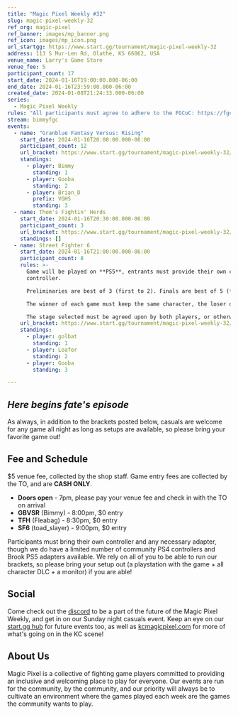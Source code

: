```yaml
---
title: "Magic Pixel Weekly #32"
slug: magic-pixel-weekly-32
ref_org: magic-pixel
ref_banner: images/mp_banner.png
ref_icon: images/mp_icon.png
url_startgg: https://www.start.gg/tournament/magic-pixel-weekly-32
address: 113 S Mur-Len Rd, Olathe, KS 66062, USA
venue_name: Larry's Game Store
venue_fee: 5
participant_count: 17
start_date: 2024-01-16T19:00:00.000-06:00
end_date: 2024-01-16T23:59:00.000-06:00
created_date: 2024-01-08T21:24:33.000-06:00
series:
  - Magic Pixel Weekly
rules: "All participants must agree to adhere to the FGCoC: https://fgcoc.com/"
stream: bimmyfgc
events:
  - name: "Granblue Fantasy Versus: Rising"
    start_date: 2024-01-16T20:00:00.000-06:00
    participant_count: 12
    url_bracket: https://www.start.gg/tournament/magic-pixel-weekly-32/events/granblue-fantasy-versus-rising/brackets/1550918/2329272
    standings:
      - player: Bimmy
        standing: 1
      - player: Gooba
        standing: 2
      - player: Brian_D
        prefix: VGHS
        standing: 3
  - name: Them's Fightin' Herds
    start_date: 2024-01-16T20:30:00.000-06:00
    participant_count: 3
    url_bracket: https://www.start.gg/tournament/magic-pixel-weekly-32/events/them-s-fightin-herds/brackets/1550908/2329262
    standings: []
  - name: Street Fighter 6
    start_date: 2024-01-16T21:00:00.000-06:00
    participant_count: 8
    rules: >-
      Game will be played on **PS5**, entrants must provide their own compatible
      controller.  

      Preliminaries are best of 3 (first to 2). Finals are best of 5 (first to 3).  

      The winner of each game must keep the same character, the loser of that game may switch characters.  

      The stage selected must be agreed upon by both players, or otherwise selected at random.
    url_bracket: https://www.start.gg/tournament/magic-pixel-weekly-32/events/street-fighter-6/brackets/1550909/2329263
    standings:
      - player: golbat
        standing: 1
      - player: Loafer
        standing: 2
      - player: Gooba
        standing: 3

---
```


## _Here begins fate's episode_

As always, in addition to the brackets posted below, casuals are welcome for any game all night as long as setups are available, so please bring your favorite game out! 

## Fee and Schedule
$5 venue fee, collected by the shop staff. Game entry fees are collected by the TO, and are **CASH ONLY**. 

- **Doors open** - 7pm, please pay your venue fee and check in with the TO on arrival
- **GBVSR** (Bimmy) - 8:00pm, $0 entry
- **TFH** (Fleabag) - 8:30pm, $0 entry
- **SF6** (toad_slayer) - 9:00pm, $0 entry

Participants must bring their own controller and any necessary adapter, though we do have a limited number of community PS4 controllers and Brook PS5 adapters available. We rely on all of you to be able to run our brackets, so please bring your setup out (a playstation with the game + all character DLC + a monitor) if you are able!  

## Social
Come check out the [discord](https://discord.gg/jkmn6CVrrQ) to be a part of the future of the Magic Pixel Weekly, and get in on our Sunday night casuals event. Keep an eye on our [start.gg hub](https://www.start.gg/hub/magic-pixel) for future events too, as well as [kcmagicpixel.com](https://kcmagicpixel.com) for more of what's going on in the KC scene!

## About Us

Magic Pixel is a collective of fighting game players committed to providing an inclusive and welcoming place to play for everyone. Our events are run for the community, by the community, and our priority will always be to cultivate an environment where the games played each week are the games the community wants to play.
  